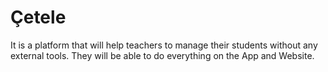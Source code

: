 # Çetele
It is a platform that will help teachers to manage their students without any external tools. They will be able to do everything on the App and Website.
